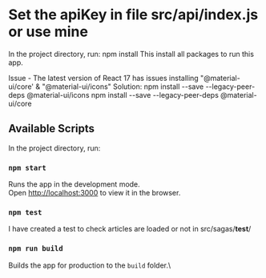 # Set the apiKey in file src/api/index.js or use mine 
In the project directory, run:
npm install
This install all packages to run this app.

Issue - The latest version of React 17 has issues installing "@material-ui/core' & "@material-ui/icons" 
Solution:   npm install --save --legacy-peer-deps @material-ui/icons
            npm install --save --legacy-peer-deps @material-ui/core

## Available Scripts

In the project directory, run:

### `npm start`

Runs the app in the development mode.\
Open [http://localhost:3000](http://localhost:3000) to view it in the browser.


### `npm test`

I have created a test to check articles are loaded or not in src/sagas/__test__/

### `npm run build`

Builds the app for production to the `build` folder.\